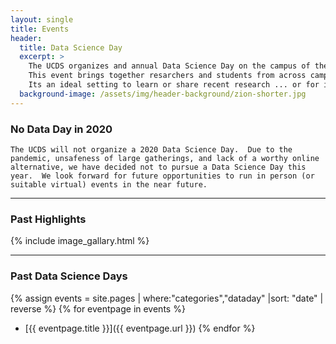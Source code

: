 ```yaml
---
layout: single
title: Events
header:
  title: Data Science Day
  excerpt: >
    The UCDS organizes and annual Data Science Day on the campus of the University of Utah.
    This event brings together resarchers and students from across campus and the community, and local industry.
    Its an ideal setting to learn or share recent research ... or for industry to recruit our most enganged students.
  background-image: /assets/img/header-background/zion-shorter.jpg
---
```


### No Data Day in 2020
    The UCDS will not organize a 2020 Data Science Day.  Due to the pandemic, unsafeness of large gatherings, and lack of a worthy online alternative, we have decided not to pursue a Data Science Day this year.  We look forward for future opportunities to run in person (or suitable virtual) events in the near future.    

---

### Past Highlights
{% include image_gallary.html %}

---

### Past Data Science Days
{% assign events = site.pages | where:"categories","dataday" |sort: "date" | reverse %}
{% for eventpage in events %}
* [{{ eventpage.title }}]({{ eventpage.url }})
{% endfor %}
